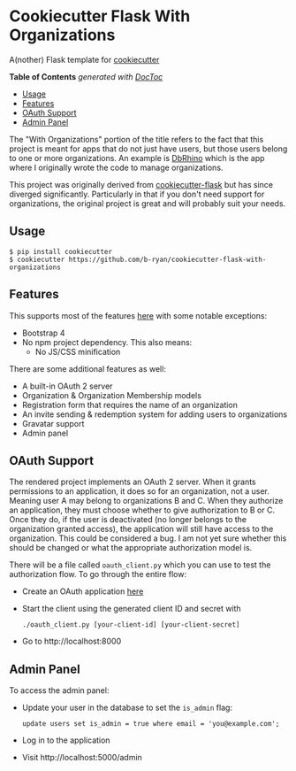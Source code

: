 # Cookiecutter Flask With Organizations

A(nother) Flask template for
[cookiecutter](https://github.com/audreyr/cookiecutter)

<!-- START doctoc generated TOC please keep comment here to allow auto update -->
<!-- DON'T EDIT THIS SECTION, INSTEAD RE-RUN doctoc TO UPDATE -->
**Table of Contents**  *generated with [DocToc](https://github.com/thlorenz/doctoc)*

- [Usage](#usage)
- [Features](#features)
- [OAuth Support](#oauth-support)
- [Admin Panel](#admin-panel)

<!-- END doctoc generated TOC please keep comment here to allow auto update -->

The "With Organizations" portion of the title refers to the fact that this
project is meant for apps that do not just have users, but those users belong
to one or more organizations. An example is [DbRhino](https://www.dbrhino.com/)
which is the app where I originally wrote the code to manage organizations.

This project was originally derived from
[cookiecutter-flask](https://github.com/sloria/cookiecutter-flask)
but has since diverged significantly. Particularly in that if you don't need
support for organizations, the original project is great and will probably suit
your needs.

## Usage

```
$ pip install cookiecutter
$ cookiecutter https://github.com/b-ryan/cookiecutter-flask-with-organizations
```

## Features

This supports most of the features
[here](https://github.com/sloria/cookiecutter-flask#features) with some notable
exceptions:

- Bootstrap 4
- No npm project dependency. This also means:
  - No JS/CSS minification

There are some additional features as well:

- A built-in OAuth 2 server
- Organization & Organization Membership models
- Registration form that requires the name of an organization
- An invite sending & redemption system for adding users to organizations
- Gravatar support
- Admin panel

## OAuth Support

The rendered project implements an OAuth 2 server. When it grants permissions
to an application, it does so for an organization, not a user. Meaning user A
may belong to organizations B and C. When they authorize an application, they
must choose whether to give authorization to B or C. Once they do, if the user
is deactivated (no longer belongs to the organization granted access), the
application will still have access to the organization. This could be
considered a bug. I am not yet sure whether this should be changed or what the
appropriate authorization model is.

There will be a file called `oauth_client.py` which you can use to test the
authorization flow. To go through the entire flow:

- Create an OAuth application [here](http://localhost:5000/orgs/1/applications)
- Start the client using the generated client ID and secret with

  ```
  ./oauth_client.py [your-client-id] [your-client-secret]
  ```

- Go to http://localhost:8000

## Admin Panel

To access the admin panel:

- Update your user in the database to set the `is_admin` flag:

  ```
  update users set is_admin = true where email = 'you@example.com';
  ```

- Log in to the application
- Visit http://localhost:5000/admin
